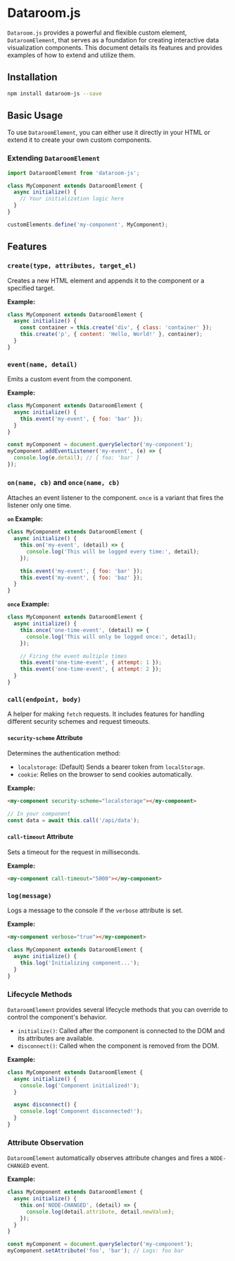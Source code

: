 # Dataroom.js

`Dataroom.js` provides a powerful and flexible custom element, `DataroomElement`, that serves as a foundation for creating interactive data visualization components. This document details its features and provides examples of how to extend and utilize them.

## Installation

```bash
npm install dataroom-js --save
```

## Basic Usage

To use `DataroomElement`, you can either use it directly in your HTML or extend it to create your own custom components.

### Extending `DataroomElement`

```javascript
import DataroomElement from 'dataroom-js';

class MyComponent extends DataroomElement {
  async initialize() {
    // Your initialization logic here
  }
}

customElements.define('my-component', MyComponent);
```

## Features

### `create(type, attributes, target_el)`

Creates a new HTML element and appends it to the component or a specified target.

**Example:**

```javascript
class MyComponent extends DataroomElement {
  async initialize() {
    const container = this.create('div', { class: 'container' });
    this.create('p', { content: 'Hello, World!' }, container);
  }
}
```

### `event(name, detail)`

Emits a custom event from the component.

**Example:**

```javascript
class MyComponent extends DataroomElement {
  async initialize() {
    this.event('my-event', { foo: 'bar' });
  }
}

const myComponent = document.querySelector('my-component');
myComponent.addEventListener('my-event', (e) => {
  console.log(e.detail); // { foo: 'bar' }
});
```

### `on(name, cb)` and `once(name, cb)`

Attaches an event listener to the component. `once` is a variant that fires the listener only one time.

**`on` Example:**

```javascript
class MyComponent extends DataroomElement {
  async initialize() {
    this.on('my-event', (detail) => {
      console.log('This will be logged every time:', detail);
    });

    this.event('my-event', { foo: 'bar' });
    this.event('my-event', { foo: 'baz' });
  }
}
```

**`once` Example:**

```javascript
class MyComponent extends DataroomElement {
  async initialize() {
    this.once('one-time-event', (detail) => {
      console.log('This will only be logged once:', detail);
    });

    // Firing the event multiple times
    this.event('one-time-event', { attempt: 1 });
    this.event('one-time-event', { attempt: 2 });
  }
}
```

### `call(endpoint, body)`

A helper for making `fetch` requests. It includes features for handling different security schemes and request timeouts.

#### `security-scheme` Attribute

Determines the authentication method:

*   `localstorage`: (Default) Sends a bearer token from `localStorage`.
*   `cookie`: Relies on the browser to send cookies automatically.

**Example:**

```html
<my-component security-scheme="localstorage"></my-component>
```

```javascript
// In your component
const data = await this.call('/api/data');
```

#### `call-timeout` Attribute

Sets a timeout for the request in milliseconds.

**Example:**

```html
<my-component call-timeout="5000"></my-component>
```

### `log(message)`

Logs a message to the console if the `verbose` attribute is set.

**Example:**

```html
<my-component verbose="true"></my-component>
```

```javascript
class MyComponent extends DataroomElement {
  async initialize() {
    this.log('Initializing component...');
  }
}
```

### Lifecycle Methods

`DataroomElement` provides several lifecycle methods that you can override to control the component's behavior.

*   `initialize()`: Called after the component is connected to the DOM and its attributes are available.
*   `disconnect()`: Called when the component is removed from the DOM.

**Example:**

```javascript
class MyComponent extends DataroomElement {
  async initialize() {
    console.log('Component initialized!');
  }

  async disconnect() {
    console.log('Component disconnected!');
  }
}
```

### Attribute Observation

`DataroomElement` automatically observes attribute changes and fires a `NODE-CHANGED` event.

**Example:**

```javascript
class MyComponent extends DataroomElement {
  async initialize() {
    this.on('NODE-CHANGED', (detail) => {
      console.log(detail.attribute, detail.newValue);
    });
  }
}

const myComponent = document.querySelector('my-component');
myComponent.setAttribute('foo', 'bar'); // Logs: foo bar
```
